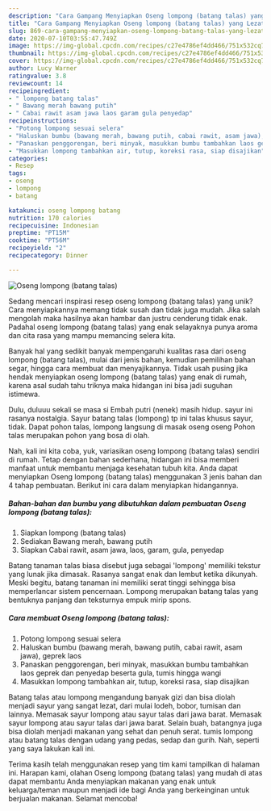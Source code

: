 ```yaml
---
description: "Cara Gampang Menyiapkan Oseng lompong (batang talas) yang Lezat Sekali"
title: "Cara Gampang Menyiapkan Oseng lompong (batang talas) yang Lezat Sekali"
slug: 869-cara-gampang-menyiapkan-oseng-lompong-batang-talas-yang-lezat-sekali
date: 2020-07-10T03:55:47.749Z
image: https://img-global.cpcdn.com/recipes/c27e4786ef4dd466/751x532cq70/oseng-lompong-batang-talas-foto-resep-utama.jpg
thumbnail: https://img-global.cpcdn.com/recipes/c27e4786ef4dd466/751x532cq70/oseng-lompong-batang-talas-foto-resep-utama.jpg
cover: https://img-global.cpcdn.com/recipes/c27e4786ef4dd466/751x532cq70/oseng-lompong-batang-talas-foto-resep-utama.jpg
author: Lucy Warner
ratingvalue: 3.8
reviewcount: 14
recipeingredient:
- " lompong batang talas"
- " Bawang merah bawang putih"
- " Cabai rawit asam jawa laos garam gula penyedap"
recipeinstructions:
- "Potong lompong sesuai selera"
- "Haluskan bumbu (bawang merah, bawang putih, cabai rawit, asam jawa), geprek laos"
- "Panaskan penggorengan, beri minyak, masukkan bumbu tambahkan laos geprek dan penyedap beserta gula, tumis hingga wangi"
- "Masukkan lompong tambahkan air, tutup, koreksi rasa, siap disajikan"
categories:
- Resep
tags:
- oseng
- lompong
- batang

katakunci: oseng lompong batang 
nutrition: 170 calories
recipecuisine: Indonesian
preptime: "PT15M"
cooktime: "PT56M"
recipeyield: "2"
recipecategory: Dinner

---
```



![Oseng lompong (batang talas)](https://img-global.cpcdn.com/recipes/c27e4786ef4dd466/751x532cq70/oseng-lompong-batang-talas-foto-resep-utama.jpg)

Sedang mencari inspirasi resep oseng lompong (batang talas) yang unik? Cara menyiapkannya memang tidak susah dan tidak juga mudah. Jika salah mengolah maka hasilnya akan hambar dan justru cenderung tidak enak. Padahal oseng lompong (batang talas) yang enak selayaknya punya aroma dan cita rasa yang mampu memancing selera kita.

Banyak hal yang sedikit banyak mempengaruhi kualitas rasa dari oseng lompong (batang talas), mulai dari jenis bahan, kemudian pemilihan bahan segar, hingga cara membuat dan menyajikannya. Tidak usah pusing jika hendak menyiapkan oseng lompong (batang talas) yang enak di rumah, karena asal sudah tahu triknya maka hidangan ini bisa jadi suguhan istimewa.

Dulu, duluuu sekali se masa si Embah putri (nenek) masih hidup. sayur ini rasanya nostalgia. Sayur batang talas (lompong) tp ini talas khusus sayur, tidak. Dapat pohon talas, lompong langsung di masak oseng oseng Pohon talas merupakan pohon yang bosa di olah.


Nah, kali ini kita coba, yuk, variasikan oseng lompong (batang talas) sendiri di rumah. Tetap dengan bahan sederhana, hidangan ini bisa memberi manfaat untuk membantu menjaga kesehatan tubuh kita. Anda dapat menyiapkan Oseng lompong (batang talas) menggunakan 3 jenis bahan dan 4 tahap pembuatan. Berikut ini cara dalam menyiapkan hidangannya.

<!--inarticleads1-->

##### Bahan-bahan dan bumbu yang dibutuhkan dalam pembuatan Oseng lompong (batang talas):

1. Siapkan  lompong (batang talas)
1. Sediakan  Bawang merah, bawang putih
1. Siapkan  Cabai rawit, asam jawa, laos, garam, gula, penyedap


Batang tanaman talas biasa disebut juga sebagai &#39;lompong&#39; memiliki tekstur yang lunak jika dimasak. Rasanya sangat enak dan lembut ketika dikunyah. Meski begitu, batang tanaman ini memiliki serat tinggi sehingga bisa memperlancar sistem pencernaan. Lompong merupakan batang talas yang bentuknya panjang dan teksturnya empuk mirip spons. 

<!--inarticleads2-->

##### Cara membuat Oseng lompong (batang talas):

1. Potong lompong sesuai selera
1. Haluskan bumbu (bawang merah, bawang putih, cabai rawit, asam jawa), geprek laos
1. Panaskan penggorengan, beri minyak, masukkan bumbu tambahkan laos geprek dan penyedap beserta gula, tumis hingga wangi
1. Masukkan lompong tambahkan air, tutup, koreksi rasa, siap disajikan


Batang talas atau lompong mengandung banyak gizi dan bisa diolah menjadi sayur yang sangat lezat, dari mulai lodeh, bobor, tumisan dan lainnya. Memasak sayur lompong atau sayur talas dari jawa barat. Memasak sayur lompong atau sayur talas dari jawa barat. Selain buah, batangnya juga bisa diolah menjadi makanan yang sehat dan penuh serat. tumis lompong atau batang talas dengan udang yang pedas, sedap dan gurih. Nah, seperti yang saya lakukan kali ini. 

Terima kasih telah menggunakan resep yang tim kami tampilkan di halaman ini. Harapan kami, olahan Oseng lompong (batang talas) yang mudah di atas dapat membantu Anda menyiapkan makanan yang enak untuk keluarga/teman maupun menjadi ide bagi Anda yang berkeinginan untuk berjualan makanan. Selamat mencoba!
